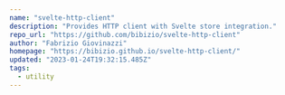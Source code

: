 ```yaml
---
name: "svelte-http-client"
description: "Provides HTTP client with Svelte store integration."
repo_url: "https://github.com/bibizio/svelte-http-client"
author: "Fabrizio Giovinazzi"
homepage: "https://bibizio.github.io/svelte-http-client/"
updated: "2023-01-24T19:32:15.485Z"
tags: 
  - utility
---
```

